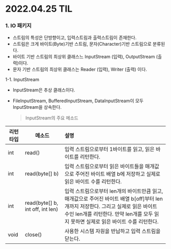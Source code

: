 # 2022.04.25 TIL

### 1. IO 패키지

- 스트림의 특성은 단방향이고, 입력스트림과 출력스트림이 존재한다.
- 스트림은 크게 바이트(Byte)기반 스트림, 문자(Character)기반 스트림으로 분류된다.
- 바이트 기반 스트림의 최상위 클래스느 InputStream (입력), OutputStream (출력)이다.
- 문자 기반 스트림의 최상위 클래스는 Reader (입력), Writer (출력) 이다.

1-1. InputStream

- InputStream은 추상 클래스이다.

- FileInputStream, BufferedInputStream, DataInputStream이 모두 InputStream을 상속한다.

  > InputStream의 주요 메소드	

| 리턴 타입 | 메소드                           | 설명                                                         |
| --------- | -------------------------------- | :----------------------------------------------------------- |
| int       | read()                           | 입력 스트림으로부터 1바이트를 읽고, 읽은 바이트를 리턴한다.  |
| int       | read(byte[] b)                   | 입력 스트림으로부터 읽은 바이트들을 매개값으로 주어진 바이트 배열 b에 저장하고 실제로 읽은 바이트 수를 리턴한다. |
| int       | read(byte[] b, int off, int len) | 입력 스트림으로부터 len개의 바이트만큼 읽고, 매개값으로 주어진 바이트 배열 b[off]부터 len개까지 저장한다. 그리고 실제로 읽은 바이트 수인 len개를 리턴한다. 만약 len개를 모두 읽지 못하면 실제로 읽은 바이트 수를 리턴한다. |
| void      | close()                          | 사용한 시스템 자원을 반납하고 입력 스트림을 닫는다.          |

